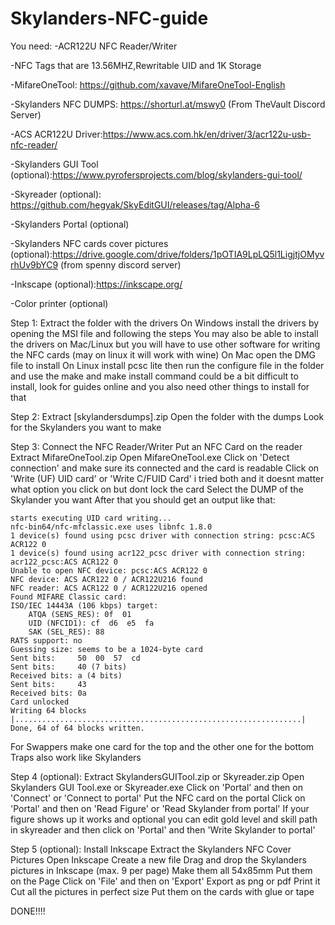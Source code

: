 # Skylanders-NFC-guide

You need:
 -ACR122U NFC Reader/Writer

 -NFC Tags that are 13.56MHZ,Rewritable UID and 1K Storage

 -MifareOneTool: https://github.com/xavave/MifareOneTool-English

 -Skylanders NFC DUMPS: https://shorturl.at/mswy0 (From TheVault Discord Server)
 
 -ACS ACR122U Driver:https://www.acs.com.hk/en/driver/3/acr122u-usb-nfc-reader/

 -Skylanders GUI Tool (optional):https://www.pyrofersprojects.com/blog/skylanders-gui-tool/
 
 -Skyreader (optional): https://github.com/hegyak/SkyEditGUI/releases/tag/Alpha-6

 -Skylanders Portal (optional)
 
 -Skylanders NFC cards cover pictures (optional):https://drive.google.com/drive/folders/1pOTIA9LpLQ5l1LigjtjOMyvrhUv9bYC9 (from spenny discord server)

 -Inkscape (optional):https://inkscape.org/

 -Color printer (optional)
 
Step 1:
 Extract the folder with the drivers
 On Windows install the drivers by opening the MSI file and following the steps
 You may also be able to install the drivers on Mac/Linux but you will have to use other software for writing the NFC cards (may on linux it will work with wine)
 On Mac open the DMG file to install
 On Linux install pcsc lite then run the configure file in the folder and use the make and make install command
 could be a bit difficult to install, look for guides online and you also need other things to install for that

Step 2:
 Extract [skylandersdumps].zip
 Open the folder with the dumps
 Look for the Skylanders you want to make
 
Step 3:
 Connect the NFC Reader/Writer
 Put an NFC Card on the reader
 Extract MifareOneTool.zip
 Open MifareOneTool.exe
 Click on 'Detect connection' and make sure its connected and the card is readable
 Click on 'Write (UF) UID card' or 'Write C/FUID Card' i tried both and it doesnt matter what option you click on but dont lock the card
 Select the DUMP of the Skylander you want
 After that you should get an output like that:
 
	starts executing UID card writing...
	nfc-bin64/nfc-mfclassic.exe uses libnfc 1.8.0
	1 device(s) found using pcsc driver with connection string: pcsc:ACS ACR122 0 
	1 device(s) found using acr122_pcsc driver with connection string: acr122_pcsc:ACS ACR122 0 
	Unable to open NFC device: pcsc:ACS ACR122 0
	NFC device: ACS ACR122 0 / ACR122U216 found
	NFC reader: ACS ACR122 0 / ACR122U216 opened
	Found MIFARE Classic card:
	ISO/IEC 14443A (106 kbps) target:
		ATQA (SENS_RES): 0f  01  
		UID (NFCID1): cf  d6  e5  fa  
		SAK (SEL_RES): 88  
	RATS support: no
	Guessing size: seems to be a 1024-byte card
	Sent bits:     50  00  57  cd  
	Sent bits:     40 (7 bits)
	Received bits: a (4 bits)
	Sent bits:     43  
	Received bits: 0a  
	Card unlocked
	Writing 64 blocks |................................................................|
	Done, 64 of 64 blocks written.
	
  For Swappers make one card for the top and the other one for the bottom
  Traps also work like Skylanders
  
Step 4 (optional): 
 Extract SkylandersGUITool.zip or Skyreader.zip
 Open Skylanders GUI Tool.exe or Skyreader.exe
 Click on 'Portal' and then on 'Connect' or 'Connect to portal'
 Put the NFC card on the portal
 Click on 'Portal' and then on 'Read Figure' or 'Read Skylander from portal'
 If your figure shows up it works and optional you can edit gold level and skill path in skyreader and then click on 'Portal' and then 'Write Skylander to portal'
 
Step 5 (optional):
 Install Inkscape
 Extract the Skylanders NFC Cover Pictures
 Open Inkscape
 Create a new file
 Drag and drop the Skylanders pictures in Inkscape (max. 9 per page)
 Make them all 54x85mm
 Put them on the Page
 Click on 'File' and then on 'Export'
 Export as png or pdf
 Print it
 Cut all the pictures in perfect size
 Put them on the cards with glue or tape



DONE!!!!
